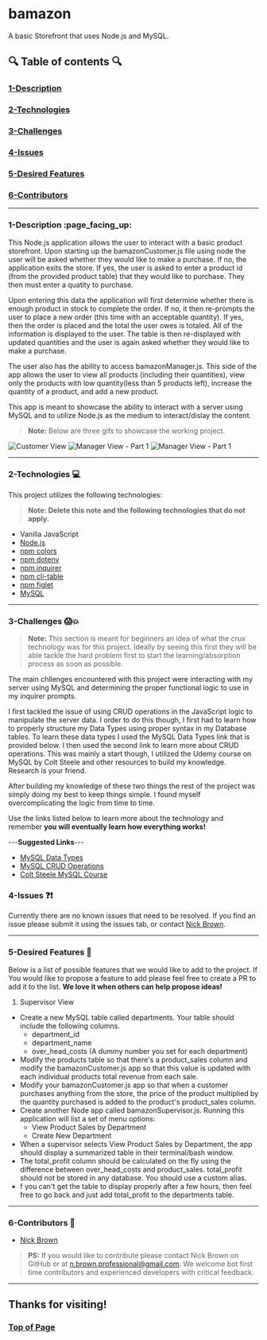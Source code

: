 


<!-- This is a basic template for ReadMe files -->

# bamazon
A basic Storefront that uses Node.js and MySQL.
  

## :mag: Table of contents :mag:

  

### [1-Description](https://github.com/nick-d-brown/bamazon#1-description-page_facing_up)
### [2-Technologies](https://github.com/nick-d-brown/bamazon#2-technologies--computer)
### [3-Challenges](https://github.com/nick-d-brown/bamazon#3-challenges-screamboom)
### [4-Issues](https://github.com/nick-d-brown/bamazon#4-issues-questionexclamation)
### [5-Desired Features](https://github.com/nick-d-brown/bamazon#5-desired-features-star2)
### [6-Contributors](https://github.com/nick-d-brown/bamazon#6-contributors-raised_hands)

 ---

### 1-Description :page\_facing\_up:

This Node.js application allows the user to interact with a basic product storefront. Upon starting up the bamazonCustomer.js file using node the user will be asked whether they would like to make a purchase. If no, the application exits the store. If yes, the user is asked to enter a product id (from the provided product table) that they would like to purchase. They then must enter a quatity to purchase. 

Upon entering this data the application will first determine whether there is enough product in stock to complete the order. If no, it then re-prompts the user to place a new order (this time with an acceptable quantity). If yes, then the order is placed and the total the user owes is totaled. All of the information is displayed to the user. The table is then re-displayed with updated quantities and the user is again asked whether they would like to make a purchase.

The user also has the ability to access bamazonManager.js. This side of the app allows the user to view all products (including their quantities), view only the products with low quantity(less than 5 products left), increase the quantity of a product, and add a new product.

This app is meant to showcase the ability to interact with a server using MySQL and to utilize Node.js as the medium to interact/dislay the content. 

> **Note:** Below are three gifs to showcase the working project.




![Customer View](https://github.com/nick-d-brown/bamazon/blob/master/assets/bamazonCustomer1.gif)
![Manager View - Part 1](https://github.com/nick-d-brown/bamazon/blob/master/assets/bamazonManager1.gif)
![Manager View - Part 1](https://github.com/nick-d-brown/bamazon/blob/master/assets/bamazonManager2.gif)



---


### 2-Technologies  :computer:

  This project utilizes the following technologies:
  > **Note: Delete this note and the following technologies that do not apply.**



- Vanilla JavaScript
- [Node.js](https://nodejs.org/en/)
- [npm colors](https://www.npmjs.com/package/colors)
- [npm dotenv](https://www.npmjs.com/package/dotenv)
- [npm inquirer](https://www.npmjs.com/package/inquirer)
- [npm cli-table](https://www.npmjs.com/package/cli-table)
- [npm figlet](https://www.npmjs.com/package/figlet)
- [MySQL](https://www.mysql.com/npm)

---

### 3-Challenges :scream::boom:

> **Note:** This section is meant for beginners an idea of what the *crux* technology was for this project. Ideally by seeing this first they will be able tackle the hard problem first to start the learning/absorption process as soon as possible.

The main chllenges encountered with this project were interacting with my server using MySQL and determining the proper functional logic to use in my inquirer prompts. 

I first tackled the issue of using CRUD operations in the JavaScript logic to manipulate the server data. I order to do this though, I first had to learn how to properly structure my Data Types using proper syntax in my Database tables. To learn these data types I used the MySQL Data Types link that is provided below. I then used the second link to learn more about CRUD operations. This was mainly a start though, I utilized the Udemy course on MySQL by Colt Steele and other resources to build my knowledge. Research is your friend. 

After building my knowledge of these two things the rest of the project was simply doing my best to keep things simple. I found myself overcomplicating the logic from time to time. 

Use the links listed below to learn more about the technology and remember **you will eventually learn how everything works!**

---**Suggested Links**---

- [MySQL Data Types](https://dev.mysql.com/doc/refman/5.7/en/data-type-overview.html)
- [MySQL CRUD Operations](https://www.nodejsera.com/nodejs-tutorial-day17-crud-in-mysql.html)
- [Colt Steele MySQL Course](https://www.udemy.com/the-ultimate-mysql-bootcamp-go-from-sql-beginner-to-expert/)

### 4-Issues :question::exclamation:

  Currently there are no known issues that need to be resolved. If you find an issue please submit it using the issues tab, or contact [Nick Brown](https://github.com/nick-d-brown/).

---

### 5-Desired Features :star2:

  Below is a list of possible features that we would like to add to the project. If You would like to propose a feature to add please feel free to create a PR to add it to the list. **We love it when others can help propose ideas!**


1.	Supervisor View
  - Create a new MySQL table called departments. Your table should include the following columns.
    - department_id
    - department_name
    - over_head_costs (A dummy number you set for each department)
  - Modify the products table so that there's a product_sales column and modify the bamazonCustomer.js app so that this value is updated with each individual products total revenue from each sale.
  - Modify your bamazonCustomer.js app so that when a customer purchases anything from the store, the price of the product multiplied by the quantity purchased is added to the product's product_sales column.
  - Create another Node app called bamazonSupervisor.js. Running this application will list a set of menu options:
    - View Product Sales by Department
    - Create New Department
  - When a supervisor selects View Product Sales by Department, the app should display a summarized table in their terminal/bash window. 
  - The total_profit column should be calculated on the fly using the difference between over_head_costs and product_sales. total_profit should not be stored in any database. You should use a custom alias.
  - f you can't get the table to display properly after a few hours, then feel free to go back and just add total_profit to the departments table.

---

### 6-Contributors :raised_hands:

- [Nick Brown](https://github.com/nick-d-brown/)

> **PS:** If you would like to contribute please contact Nick Brown on GitHub or at n.brown.professional@gmail.com. We welcome bot first time contributors and experienced developers with critical feedback. 

---

## Thanks for visiting!
### [Top of Page](https://github.com/nick-d-brown/bamazon#bamazon)